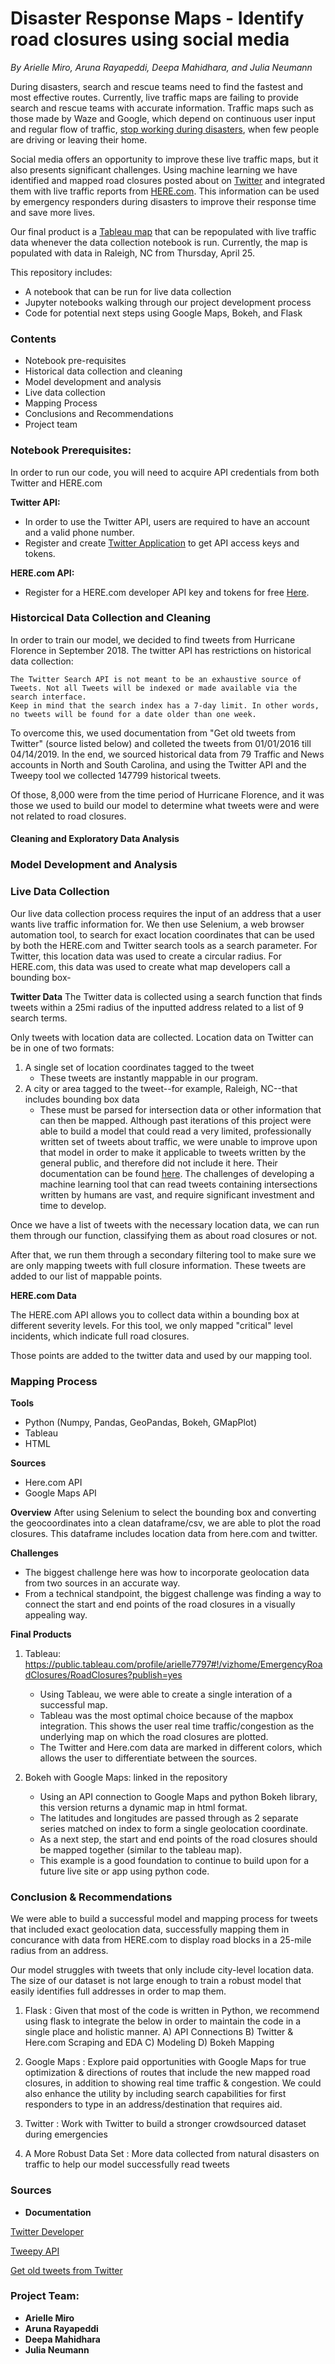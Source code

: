 
# Disaster Response Maps - Identify road closures using social media

_By Arielle Miro, Aruna Rayapeddi, Deepa Mahidhara, and Julia Neumann_

During disasters, search and rescue teams need to find the fastest and most effective routes. Currently, live traffic maps are failing to provide search and rescue teams with accurate information. Traffic maps such as those made by Waze and Google, which depend on continuous user input and regular flow of traffic, [stop working during disasters](https://www.citylab.com/transportation/2018/09/after-the-storm-a-flood-of-data/570640/), when few people are driving or leaving their home.

Social media offers an opportunity to improve these live traffic maps, but it also presents significant challenges. Using machine learning we have identified and mapped road closures posted about on [Twitter](https://twitter.com) and integrated them with live traffic reports from [HERE.com](https://www.here.com/). This information can be used by emergency responders during disasters to improve their response time and save more lives.

Our final product is a [Tableau map](https://public.tableau.com/profile/arielle7797#!/vizhome/EmergencyRoadClosures/RoadClosures?publish=yes) that can be repopulated with live traffic data whenever the data collection notebook is run. Currently, the map is populated with data in Raleigh, NC from Thursday, April 25.

This repository includes:
- A notebook that can be run for live data collection
- Jupyter notebooks walking through our project development process
- Code for potential next steps using Google Maps, Bokeh, and Flask

### Contents
- Notebook pre-requisites
- Historical data collection and cleaning
- Model development and analysis
- Live data collection
- Mapping Process
- Conclusions and Recommendations
- Project team

### Notebook Prerequisites:

In order to run our code, you will need to acquire API credentials from both Twitter and HERE.com

**Twitter API:**
- In order to use the Twitter API, users are required to have an account and a valid phone number.
- Register and create [Twitter Application](https://apps.twitter.com/) to get API access keys and tokens.
       
**HERE.com API:**
- Register for a HERE.com developer API key and tokens for free [Here](https://developer.here.com/?create=Freemium-Basic&keepState=true&step=account).

### Historcical Data Collection and Cleaning

In order to train our model, we decided to find tweets from Hurricane Florence in September 2018. The twitter API has restrictions on historical data collection:

```
The Twitter Search API is not meant to be an exhaustive source of Tweets. Not all Tweets will be indexed or made available via the search interface.
Keep in mind that the search index has a 7-day limit. In other words, no tweets will be found for a date older than one week.
```
To overcome this, we used documentation from "Get old tweets from Twitter" (source listed below) and colleted the tweets from 01/01/2016 till 04/14/2019. In the end, we sourced historical data from 79 Traffic and News accounts in North and South Carolina, and using the Twitter API and the Tweepy tool we collected 147799 historical tweets.

Of those, 8,000 were from the time period of Hurricane Florence, and it was those we used to build our model to determine what tweets were and were not related to road closures. 

#### Cleaning and Exploratory Data Analysis


### Model Development and Analysis


### Live Data Collection

Our live data collection process requires the input of an address that a user wants live traffic information for. We then use Selenium, a web browser automation tool, to search for exact location coordinates that can be used by both the HERE.com and Twitter search tools as a search parameter. For Twitter, this location data was used to create a circular radius. For HERE.com, this data was used to create what map developers call a bounding box- 

**Twitter Data**
The Twitter data is collected using a search function that finds tweets within a 25mi radius of the inputted address related to a list of 9 search terms.

Only tweets with location data are collected. Location data on Twitter can be in one of two formats:
1. A single set of location coordinates tagged to the tweet
    - These tweets are instantly mappable in our program.
2. A city or area tagged to the tweet--for example, Raleigh, NC--that includes bounding box data
    - These must be parsed for intersection data or other information that can then be mapped. Although past iterations of this project were able to build a model that could read a very limited, professionally written set of tweets about traffic, we were unable to improve upon that model in order to make it applicable to tweets written by the general public, and therefore did not include it here. Their documentation can be found [here](https://github.com/balak4/Optimizing-Evac-Routes). The challenges of developing a machine learning tool that can read tweets containing intersections written by humans are vast, and require significant investment and time to develop.

Once we have a list of tweets with the necessary location data, we can run them through our function, classifying them as about road closures or not.

After that, we run them through a secondary filtering tool to make sure we are only mapping tweets with full closure information. These tweets are added to our list of mappable points.

**HERE.com Data**

The HERE.com API allows you to collect data within a bounding box at different severity levels. For this tool, we only mapped "critical" level incidents, which indicate full road closures.

Those points are added to the twitter data and used by our mapping tool.


### Mapping Process

**Tools**
- Python (Numpy, Pandas, GeoPandas, Bokeh, GMapPlot)
- Tableau
- HTML

**Sources**
- Here.com API
- Google Maps API

**Overview**
After using Selenium to select the bounding box and converting the geocoordinates into a clean dataframe/csv, we are able to plot the road closures. This dataframe includes location data from here.com and twitter. 

**Challenges**
- The biggest challenge here was how to incorporate geolocation data from two sources in an accurate way. 
- From a technical standpoint, the biggest challenge was finding a way to connect the start and end points of the road closures in a visually appealing way. 
    
**Final Products**
1. Tableau: https://public.tableau.com/profile/arielle7797#!/vizhome/EmergencyRoadClosures/RoadClosures?publish=yes
    - Using Tableau, we were able to create a single interation of a successful map.  
    - Tableau was the most optimal choice because of the mapbox integration. This shows the user real time traffic/congestion as the underlying map on which the road closures are plotted. 
    - The Twitter and Here.com data are marked in different colors, which allows the user to differentiate between the sources.
 

2. Bokeh with Google Maps: linked in the repository   
    - Using an API connection to Google Maps and python Bokeh library, this version returns a dynamic map in html format. 
    - The latitudes and longitudes are passed through as 2 separate series matched on index to form a single geolocation coordinate.
    - As a next step, the start and end points of the road closures should be mapped together (similar to the tableau map). 
    - This example is a good foundation to continue to build upon for a future live site or app using python code.
    
    
### Conclusion & Recommendations

We were able to build a successful model and mapping process for tweets that included exact geolocation data, successfully mapping them in concurance with data from HERE.com to display road blocks in a 25-mile radius from an address. 

Our model struggles with tweets that only include city-level location data. The size of our dataset is not large enough to train a robust model that easily identifies full addresses in order to map them.
 
1. Flask : Given that most of the code is written in Python, we recommend using flask to integrate the below in order to maintain the code in a single place and holistic manner. 
    A) API Connections
    B) Twitter & Here.com Scraping and EDA 
    C) Modeling 
    D) Bokeh Mapping 

2. Google Maps : Explore paid opportunities with Google Maps for true optimization & directions of routes that include the new mapped road closures, in addition to showing real time traffic & congestion. We could also enhance the utility by including search capabilities for first responders to type in an address/destination that requires aid. 

3. Twitter : Work with Twitter to build a stronger crowdsourced dataset during emergencies 

4. A More Robust Data Set : More data collected from natural disasters on traffic to help our model successfully read tweets


### Sources
* **Documentation**

[Twitter Developer](https://developer.twitter.com/en/docs.html)

[Tweepy API](http://docs.tweepy.org/en/v3.5.0/index.html)

[Get old tweets from Twitter](https://pypi.org/project/GetOldTweets3/)

 
### Project Team:
* **Arielle Miro**
* **Aruna Rayapeddi**
* **Deepa Mahidhara**
* **Julia Neumann**
